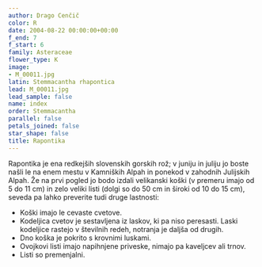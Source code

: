 ```yaml
---
author: Drago Cenčič
color: R
date: 2004-08-22 00:00:00+00:00
f_end: 7
f_start: 6
family: Asteraceae
flower_type: K
image:
- M_00011.jpg
latin: Stemmacantha rhapontica
lead: M_00011.jpg
lead_sample: false
name: index
order: Stemmacantha
parallel: false
petals_joined: false
star_shape: false
title: Rapontika
---
```

Rapontika je ena redkejših slovenskih gorskih rož; v juniju in juliju jo boste našli le na enem mestu v Kamniških Alpah in ponekod v zahodnih Julijskih Alpah. Že na prvi pogled jo bodo izdali velikanski koški (v premeru imajo od 5 do 11 cm) in zelo veliki listi (dolgi so do 50 cm in široki od 10 do 15 cm), seveda pa lahko preverite tudi druge lastnosti:

-   Koški imajo le cevaste cvetove.
-   Kodeljica cvetov je sestavljena iz laskov, ki pa niso peresasti. Laski kodeljice rastejo v številnih redeh, notranja je daljša od drugih.
-   Dno koška je pokrito s krovnimi luskami.
-   Ovojkovi listi imajo napihnjene priveske, nimajo pa kaveljcev ali trnov.
-   Listi so premenjalni.

